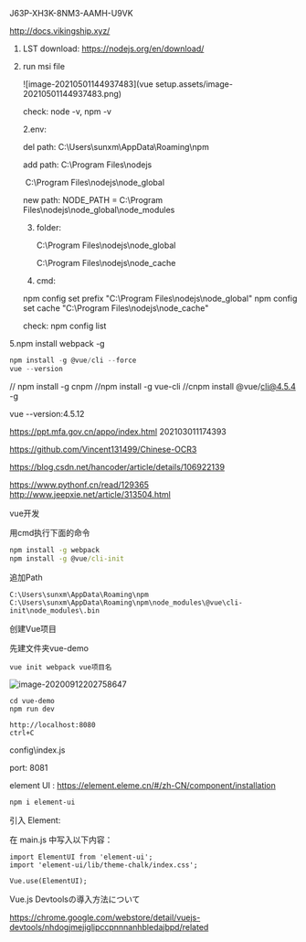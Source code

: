 J63P-XH3K-8NM3-AAMH-U9VK

http://docs.vikingship.xyz/

1. LST download: https://nodejs.org/en/download/

2. run msi file

   ![image-20210501144937483](vue setup.assets/image-20210501144937483.png)

   check: node -v, npm -v

   2.env:

   del path: C:\Users\sunxm\AppData\Roaming\npm

   add path: C:\Program Files\nodejs

   ​                  C:\Program Files\nodejs\node_global

   new path: NODE_PATH = C:\Program Files\nodejs\node_global\node_modules

   3. folder:

      C:\Program Files\nodejs\node_global

      C:\Program Files\nodejs\node_cache

   4. cmd:

   npm config set prefix "C:\Program Files\nodejs\node_global"
   npm config set cache "C:\Program Files\nodejs\node_cache"

   check: npm config list

5.npm install webpack -g

```javascript
npm install -g @vue/cli --force
vue --version
```

// npm install -g cnpm
//npm install -g vue-cli     //cnpm install @vue/cli@4.5.4 -g

vue --version:4.5.12




https://ppt.mfa.gov.cn/appo/index.html
202103011174393

https://github.com/Vincent131499/Chinese-OCR3

https://blog.csdn.net/hancoder/article/details/106922139

https://www.pythonf.cn/read/129365
http://www.jeepxie.net/article/313504.html

vue开发

用cmd执行下面的命令

```cmd
npm install -g webpack
npm install -g @vue/cli-init
```



追加Path

```
C:\Users\sunxm\AppData\Roaming\npm
C:\Users\sunxm\AppData\Roaming\npm\node_modules\@vue\cli-init\node_modules\.bin
```



创建Vue项目

先建文件夹vue-demo

```
vue init webpack vue项目名
```

![image-20200912202758647](vue开发.assets/image-20200912202758647.png)



```
cd vue-demo
npm run dev

http://localhost:8080
ctrl+C
```



config\index.js

port: 8081



element UI : https://element.eleme.cn/#/zh-CN/component/installation

```
npm i element-ui
```

引入 Element:

在 main.js 中写入以下内容：

```
import ElementUI from 'element-ui';
import 'element-ui/lib/theme-chalk/index.css';

Vue.use(ElementUI);
```



Vue.js Devtoolsの導入方法について

https://chrome.google.com/webstore/detail/vuejs-devtools/nhdogjmejiglipccpnnnanhbledajbpd/related








